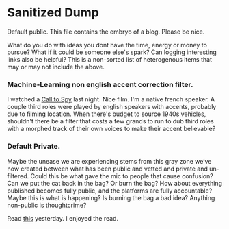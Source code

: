 # Sanitized Dump

Default public. This file contains the embryo of a blog. Please be nice. 

What do you do with ideas you dont have the time, energy or money to pursue? What if it could be someone else's spark? Can logging interesting links also be helpful? This is a non-sorted list of  heterogenous items that may or may not include the above.

### Machine-Learning non english accent correction filter. 

I watched a [Call to Spy](https://en.wikipedia.org/wiki/A_Call_to_Spy) last night. Nice film. I'm a native french speaker. A couple third roles were played by english speakers with accents, probably due to filming location. When there's budget to source 1940s vehicles, shouldn't there be a filter that costs a few grands to run to dub third roles with a morphed track of their own voices to make their accent believable?


### Default Private. 

Maybe the unease we are experiencing stems from this gray zone we’ve now created between what has been public and vetted and private and un-filtered. Could this be what gave the mic to people that cause confusion? Can we put the cat back in the bag? Or burn the bag? How about everything published becomes fully public, and the platforms are fully accountable? Maybe this is what is happening? Is burning the bag a bad idea? Anything non-public is thoughtcrime? 

Read [this](https://training.kalzumeus.com/newsletters/archive/do-not-end-the-week-with-nothing) yesterday. I enjoyed the read.
